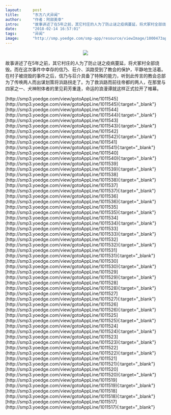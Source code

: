 ```yaml
---
layout:     post
title:      "东方八犬异闻"
author:     "作者：阿部美幸"
intro:      "故事讲述了在5年之前，其它村庄的人为了防止谜之疫病蔓延，将犬冢村全部烧毁。而在这次事件中幸存的信乃、荘介、浜路受到了教会的保护，平静地生活着。在村子被烧毁的事件之后，信乃与荘介具备了特殊的能力，听到此传言的教会总部为了传唤两人而出谋划策将浜路拐走了。为了救浜路而前往帝都的两人，在那里与四家之一、犬神附体者的里见莉芳重逢，命运的浪漫谭就这样正式拉开了帷幕。"
date:       "2018-02-14 16:57:01"
tags:       "异闻"
image:      "http://smp.yoedge.com/smp-app/resource/viewImage/1000473appline.png"
---
```

<div style="text-align: center">
<p><img src="http://smp.yoedge.com/smp-app/resource/viewImage/1000473appline.png"/></p>
</div>
<p class="post-meta">
<span>故事讲述了在5年之前，其它村庄的人为了防止谜之疫病蔓延，将犬冢村全部烧毁。而在这次事件中幸存的信乃、荘介、浜路受到了教会的保护，平静地生活着。在村子被烧毁的事件之后，信乃与荘介具备了特殊的能力，听到此传言的教会总部为了传唤两人而出谋划策将浜路拐走了。为了救浜路而前往帝都的两人，在那里与四家之一、犬神附体者的里见莉芳重逢，命运的浪漫谭就这样正式拉开了帷幕。</span>
</p>
[http://smp3.yoedge.com/view/gotoAppLine/1011545](http://smp3.yoedge.com/view/gotoAppLine/1011545){:target="_blank"}
[http://smp3.yoedge.com/view/gotoAppLine/1011544](http://smp3.yoedge.com/view/gotoAppLine/1011544){:target="_blank"}
[http://smp3.yoedge.com/view/gotoAppLine/1011543](http://smp3.yoedge.com/view/gotoAppLine/1011543){:target="_blank"}
[http://smp3.yoedge.com/view/gotoAppLine/1011542](http://smp3.yoedge.com/view/gotoAppLine/1011542){:target="_blank"}
[http://smp3.yoedge.com/view/gotoAppLine/1011541](http://smp3.yoedge.com/view/gotoAppLine/1011541){:target="_blank"}
[http://smp3.yoedge.com/view/gotoAppLine/1011540](http://smp3.yoedge.com/view/gotoAppLine/1011540){:target="_blank"}
[http://smp3.yoedge.com/view/gotoAppLine/1011539](http://smp3.yoedge.com/view/gotoAppLine/1011539){:target="_blank"}
[http://smp3.yoedge.com/view/gotoAppLine/1011538](http://smp3.yoedge.com/view/gotoAppLine/1011538){:target="_blank"}
[http://smp3.yoedge.com/view/gotoAppLine/1011537](http://smp3.yoedge.com/view/gotoAppLine/1011537){:target="_blank"}
[http://smp3.yoedge.com/view/gotoAppLine/1011536](http://smp3.yoedge.com/view/gotoAppLine/1011536){:target="_blank"}
[http://smp3.yoedge.com/view/gotoAppLine/1011535](http://smp3.yoedge.com/view/gotoAppLine/1011535){:target="_blank"}
[http://smp3.yoedge.com/view/gotoAppLine/1011534](http://smp3.yoedge.com/view/gotoAppLine/1011534){:target="_blank"}
[http://smp3.yoedge.com/view/gotoAppLine/1011533](http://smp3.yoedge.com/view/gotoAppLine/1011533){:target="_blank"}
[http://smp3.yoedge.com/view/gotoAppLine/1011532](http://smp3.yoedge.com/view/gotoAppLine/1011532){:target="_blank"}
[http://smp3.yoedge.com/view/gotoAppLine/1011531](http://smp3.yoedge.com/view/gotoAppLine/1011531){:target="_blank"}
[http://smp3.yoedge.com/view/gotoAppLine/1011530](http://smp3.yoedge.com/view/gotoAppLine/1011530){:target="_blank"}
[http://smp3.yoedge.com/view/gotoAppLine/1011529](http://smp3.yoedge.com/view/gotoAppLine/1011529){:target="_blank"}
[http://smp3.yoedge.com/view/gotoAppLine/1011528](http://smp3.yoedge.com/view/gotoAppLine/1011528){:target="_blank"}
[http://smp3.yoedge.com/view/gotoAppLine/1011527](http://smp3.yoedge.com/view/gotoAppLine/1011527){:target="_blank"}
[http://smp3.yoedge.com/view/gotoAppLine/1011526](http://smp3.yoedge.com/view/gotoAppLine/1011526){:target="_blank"}
[http://smp3.yoedge.com/view/gotoAppLine/1011525](http://smp3.yoedge.com/view/gotoAppLine/1011525){:target="_blank"}
[http://smp3.yoedge.com/view/gotoAppLine/1011524](http://smp3.yoedge.com/view/gotoAppLine/1011524){:target="_blank"}
[http://smp3.yoedge.com/view/gotoAppLine/1011523](http://smp3.yoedge.com/view/gotoAppLine/1011523){:target="_blank"}
[http://smp3.yoedge.com/view/gotoAppLine/1011522](http://smp3.yoedge.com/view/gotoAppLine/1011522){:target="_blank"}
[http://smp3.yoedge.com/view/gotoAppLine/1011521](http://smp3.yoedge.com/view/gotoAppLine/1011521){:target="_blank"}
[http://smp3.yoedge.com/view/gotoAppLine/1011520](http://smp3.yoedge.com/view/gotoAppLine/1011520){:target="_blank"}
[http://smp3.yoedge.com/view/gotoAppLine/1011519](http://smp3.yoedge.com/view/gotoAppLine/1011519){:target="_blank"}
[http://smp3.yoedge.com/view/gotoAppLine/1011518](http://smp3.yoedge.com/view/gotoAppLine/1011518){:target="_blank"}
[http://smp3.yoedge.com/view/gotoAppLine/1011517](http://smp3.yoedge.com/view/gotoAppLine/1011517){:target="_blank"}


